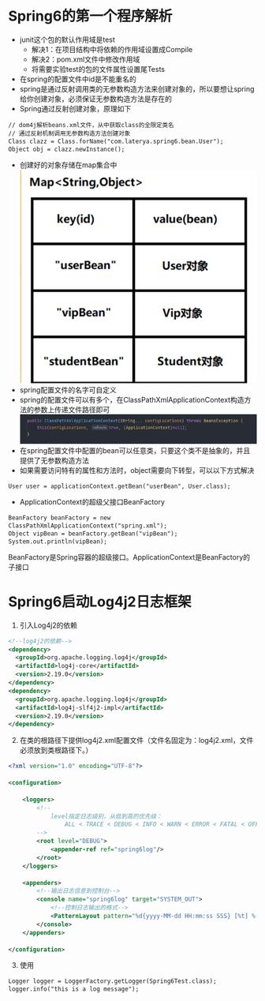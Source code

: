 # Spring6的第一个程序解析
- junit这个包的默认作用域是test
  - 解决1：在项目结构中将依赖的作用域设置成Compile
  - 解决2：pom.xml文件中修改作用域
  - 将需要实验test的包的文件属性设置尾Tests
- 在spring的配置文件中id是不能重名的
- spring是通过反射调用类的无参数构造方法来创建对象的，所以要想让spring给你创建对象，必须保证无参数构造方法是存在的
- Spring通过反射创建对象，原理如下
```
// dom4j解析beans.xml文件，从中获取class的全限定类名
// 通过反射机制调用无参数构造方法创建对象
Class clazz = Class.forName("com.laterya.spring6.bean.User");
Object obj = clazz.newInstance();
```
- 创建好的对象存储在map集合中![对象存储数据结构](img.png)
- spring配置文件的名字可自定义
- spring的配置文件可以有多个，在ClassPathXmlApplicationContext构造方法的参数上传递文件路径即可![源码](img_1.png)
- 在spring配置文件中配置的bean可以任意类，只要这个类不是抽象的，并且提供了无参数构造方法
- 如果需要访问特有的属性和方法时，object需要向下转型，可以以下方式解决
```
User user = applicationContext.getBean("userBean", User.class);
```
- ApplicationContext的超级父接口BeanFactory
```
BeanFactory beanFactory = new ClassPathXmlApplicationContext("spring.xml");
Object vipBean = beanFactory.getBean("vipBean");
System.out.println(vipBean);
```
BeanFactory是Spring容器的超级接口。ApplicationContext是BeanFactory的子接口

# Spring6启动Log4j2日志框架
1. 引入Log4j2的依赖
```xml
<!--log4j2的依赖-->
<dependency>
  <groupId>org.apache.logging.log4j</groupId>
  <artifactId>log4j-core</artifactId>
  <version>2.19.0</version>
</dependency>
<dependency>
  <groupId>org.apache.logging.log4j</groupId>
  <artifactId>log4j-slf4j2-impl</artifactId>
  <version>2.19.0</version>
</dependency>
```
2. 在类的根路径下提供log4j2.xml配置文件（文件名固定为：log4j2.xml，文件必须放到类根路径下。）
```xml
<?xml version="1.0" encoding="UTF-8"?>

<configuration>

    <loggers>
        <!--
            level指定日志级别，从低到高的优先级：
                ALL < TRACE < DEBUG < INFO < WARN < ERROR < FATAL < OFF
        -->
        <root level="DEBUG">
            <appender-ref ref="spring6log"/>
        </root>
    </loggers>

    <appenders>
        <!--输出日志信息到控制台-->
        <console name="spring6log" target="SYSTEM_OUT">
            <!--控制日志输出的格式-->
            <PatternLayout pattern="%d{yyyy-MM-dd HH:mm:ss SSS} [%t] %-3level %logger{1024} - %msg%n"/>
        </console>
    </appenders>

</configuration>
```
3. 使用
```
Logger logger = LoggerFactory.getLogger(Spring6Test.class);
logger.info("this is a log message");
```